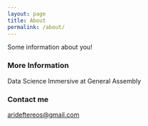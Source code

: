 ```yaml
---
layout: page
title: About
permalink: /about/
---
```


Some information about you!

### More Information

Data Science Immersive at General Assembly

### Contact me

[arideftereos@gmail.com](mailto:arideftereos@gmail.com)